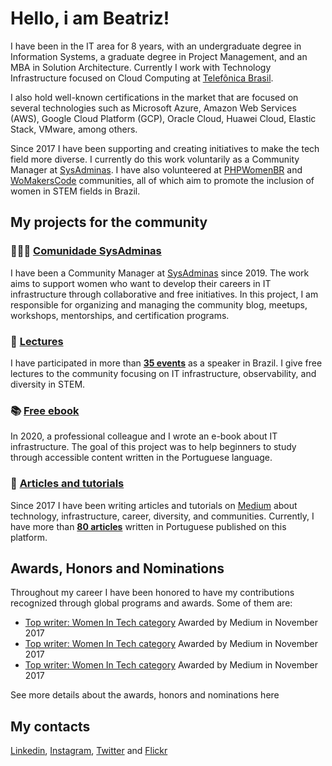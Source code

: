 # Hello, i am Beatriz!

I have been in the IT area for 8 years, with an undergraduate degree in Information Systems, a graduate degree in Project Management, and an MBA in Solution Architecture. Currently I work with Technology Infrastructure focused on Cloud Computing at [Telefônica Brasil](https://www.telefonica.com.br/).

I also hold well-known certifications in the market that are focused on several technologies such as Microsoft Azure, Amazon Web Services (AWS), Google Cloud Platform (GCP), Oracle Cloud, Huawei Cloud, Elastic Stack, VMware, among others.

Since 2017 I have been supporting and creating initiatives to make the tech field more diverse. I currently do this work voluntarily as a Community Manager at [SysAdminas](https://www.instagram.com/sysadminasbr/). I have also volunteered at [PHPWomenBR](https://phpwomen.org.br/) and [WoMakersCode](https://womakerscode.org/) communities, all of which aim to promote the inclusion of women in STEM fields in Brazil.

## My projects for the community

### 👩🏻‍💻 [Comunidade SysAdminas](https://github.com/sysadminas)
I have been a Community Manager at [SysAdminas](https://sysadminas.com.br/) since 2019. The work aims to support women who want to develop their careers in IT infrastructure through collaborative and free initiatives. 
In this project, I am responsible for organizing and managing the community blog, meetups, workshops, mentorships, and certification programs.

### 🎤 [Lectures](https://github.com/thebeaoliveira/thebeaoliveira/blob/main/events/english.md)
I have participated in more than **[35 events](https://github.com/thebeaoliveira/thebeaoliveira/blob/main/events/english.md)** as a speaker in Brazil. I give free lectures to the community focusing on IT infrastructure, observability, and diversity in STEM.

### 📚 [Free ebook](https://openlibrary.org/books/OL28653878M/Guia_de_Infraestrutura_de_TI#reader-observations)
In 2020, a professional colleague and I wrote an e-book about IT infrastructure. The goal of this project was to help beginners to study through accessible content written in the Portuguese language.

### 📝 [Articles and tutorials](https://github.com/thebeaoliveira/thebeaoliveira/blob/main/articles%20and%20tutorials/english.md) 
Since 2017 I have been writing articles and tutorials on [Medium](https://thebeaoliveira.medium.com/) about technology, infrastructure, career, diversity, and communities. Currently, I have more than **[80 articles](https://github.com/thebeaoliveira/thebeaoliveira/blob/main/articles%20and%20tutorials/english.md)** written in Portuguese published on this platform.

## Awards, Honors and Nominations

Throughout my career I have been honored to have my contributions recognized through global programs and awards. Some of them are:

- [Top writer: Women In Tech category](https://www.instagram.com/p/BbHgTgWHw-k/?utm_medium=copy_link)
Awarded by Medium in November 2017
- [Top writer: Women In Tech category](https://www.instagram.com/p/BbHgTgWHw-k/?utm_medium=copy_link)
Awarded by Medium in November 2017
- [Top writer: Women In Tech category](https://www.instagram.com/p/BbHgTgWHw-k/?utm_medium=copy_link)
Awarded by Medium in November 2017

See more details about the awards, honors and nominations here

## My contacts

[Linkedin](https://www.linkedin.com/in/thebeaoliveira/), [Instagram](https://www.instagram.com/thebeaoliveira), [Twitter](https://twitter.com/thebeaoliveira) and [Flickr](https://www.flickr.com/photos/194252068@N04/)
